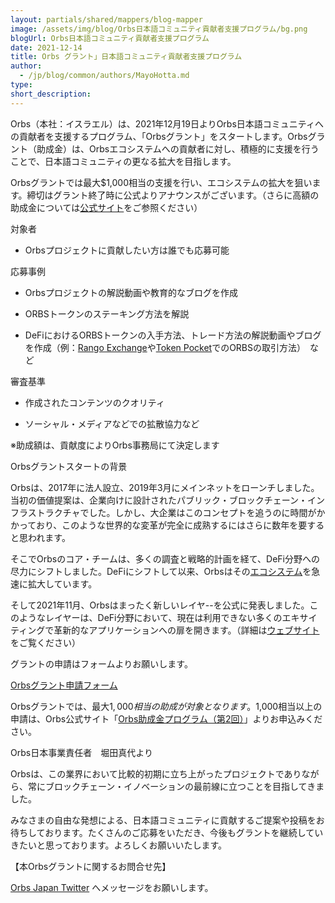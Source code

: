 ```yaml
---
layout: partials/shared/mappers/blog-mapper
image: /assets/img/blog/Orbs日本語コミュニティ貢献者支援プログラム/bg.png
blogUrl: Orbs日本語コミュニティ貢献者支援プログラム
date: 2021-12-14
title: Orbs グラント」日本語コミュニティ貢献者支援プログラム
author:
  - /jp/blog/common/authors/MayoHotta.md
type:
short_description: 
---
```




Orbs（本社：イスラエル）は、2021年12月19日よりOrbs日本語コミュニティへの貢献者を支援するプログラム、「Orbsグラント」をスタートします。Orbsグラント（助成金）は、Orbsエコシステムへの貢献者に対し、積極的に支援を行うことで、日本語コミュニティの更なる拡大を目指します。


Orbsグラントでは最大$1,000相当の支援を行い、エコシステムの拡大を狙います。締切はグラント終了時に公式よりアナウンスがございます。（さらに高額の助成金については[公式サイト](https://www.orbs.com/jp/white-papers/)をご参照ください）

対象者

-   Orbsプロジェクトに貢献したい方は誰でも応募可能

応募事例

-   Orbsプロジェクトの解説動画や教育的なブログを作成

-   ORBSトークンのステーキング方法を解説

-   DeFiにおけるORBSトークンの入手方法、トレード方法の解説動画やブログを作成（例：[Rango Exchange](https://www.orbs.com/jp/ORBS-is-now-live-on-Rango/)や[Token Pocket](https://twitter.com/TokenPocket_JP)でのORBSの取引方法）　など

審査基準

-   作成されたコンテンツのクオリティ

-   ソーシャル・メディアなどでの拡散協力など

※助成額は、貢献度によりOrbs事務局にて決定します

Orbsグラントスタートの背景

Orbsは、2017年に法人設立、2019年3月にメインネットをローンチしました。当初の価値提案は、企業向けに設計されたパブリック・ブロックチェーン・インフラストラクチャでした。しかし、大企業はこのコンセプトを追うのに時間がかかっており、このような世界的な変革が完全に成熟するにはさらに数年を要すると思われます。

そこでOrbsのコア・チームは、多くの調査と戦略的計画を経て、DeFi分野への尽力にシフトしました。DeFiにシフトして以来、Orbsはその[エコシステム](https://www.orbs.com/jp/ecosystem/)を急速に拡大しています。

そして2021年11月、Orbsはまったく新しいレイヤ--を公式に発表しました。このようなレイヤーは、DeFi分野において、現在は利用できない多くのエキサイティングで革新的なアプリケーションへの扉を開きます。（詳細は[ウェブサイト](https://www.orbs.com/jp/How-Orbs-Hybrid-Architecture-Is-Becoming-a-Game-Changer-in-DeFi/)をご覧ください）

グラントの申請はフォームよりお願いします。

[Orbsグラント申請フォーム](https://forms.gle/jq8CPQSwvNKj3bgK8)

Orbsグラントでは、最大$1,000相当の助成が対象となります。$1,000相当以上の申請は、Orbs公式サイト「[Orbs助成金プログラム（第2回）](https://www.orbs.com/jp/white-papers/Orbs-Grant-Program-Second-Call-for-Grants/)」よりお申込みください。

Orbs日本事業責任者　堀田真代より

Orbsは、この業界において比較的初期に立ち上がったプロジェクトでありながら、常にブロックチェーン・イノベーションの最前線に立つことを目指してきました。

みなさまの自由な発想による、日本語コミュニティに貢献するご提案や投稿をお待ちしております。たくさんのご応募をいただき、今後もグラントを継続していきたいと思っております。よろしくお願いいたします。

<div class='line-separator'></div>

【本Orbsグラントに関するお問合せ先】

[Orbs Japan Twitter](https://twitter.com/JapanOrbs) へメッセージをお願いします。
